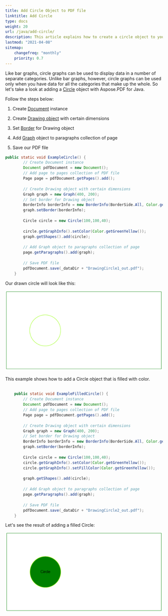 ```yaml
---
title: Add Circle Object to PDF file
linktitle: Add Circle
type: docs
weight: 20
url: /java/add-circle/
description: This article explains how to create a circle object to your PDF using Aspose.PDF for Java.
lastmod: "2021-04-08"
sitemap:
    changefreq: "monthly"
    priority: 0.7
---
```


Like bar graphs, circle graphs can be used to display data in a number of separate categories. Unlike bar graphs, however, circle graphs can be used only when you have data for all the categories that make up the whole. So let's take a look at adding a [Circle](https://apireference.aspose.com/pdf/java/com.aspose.pdf.drawing/Circle) object with Aspose.PDF for Java.

Follow the steps below:

1. Create [Document](https://apireference.aspose.com/pdf/java/com.aspose.pdf/Document) instance

1. Create [Drawing object](https://apireference.aspose.com/pdf/java/com.aspose.pdf.drawing/package-frame) with certain dimensions

1. Set [Border](https://apireference.aspose.com/pdf/java/com.aspose.pdf.drawing/Graph#setBorder-com.aspose.pdf.BorderInfo-) for Drawing object

1. Add [Graph](https://apireference.aspose.com/pdf/java/com.aspose.pdf.drawing/Graph) object to paragraphs collection of page

1. Save our PDF file

```java
public static void ExampleCircle() {
        // Create Document instance
        Document pdfDocument = new Document();
        // Add page to pages collection of PDF file
        Page page = pdfDocument.getPages().add();

        // Create Drawing object with certain dimensions
        Graph graph = new Graph(400, 200);
        // Set border for Drawing object
        BorderInfo borderInfo = new BorderInfo(BorderSide.All, Color.getGreen());
        graph.setBorder(borderInfo);

        Circle circle = new Circle(100,100,40);

        circle.getGraphInfo().setColor(Color.getGreenYellow());
        graph.getShapes().add(circle);

        // Add Graph object to paragraphs collection of page
        page.getParagraphs().add(graph);

        // Save PDF file
        pdfDocument.save(_dataDir + "DrawingCircle1_out.pdf");
    }
```

Our drawn circle will look like this:

![Drawing Circle](drawing_circle.png)

This example shows how to add a Circle object that is filled with color.

```java

    public static void ExampleFilledCircle() {
        // Create Document instance
        Document pdfDocument = new Document();
        // Add page to pages collection of PDF file
        Page page = pdfDocument.getPages().add();

        // Create Drawing object with certain dimensions
        Graph graph = new Graph(400, 200);
        // Set border for Drawing object
        BorderInfo borderInfo = new BorderInfo(BorderSide.All, Color.getGreen());
        graph.setBorder(borderInfo);

        Circle circle = new Circle(100,100,40);
        circle.getGraphInfo().setColor(Color.getGreenYellow());       
        circle.getGraphInfo().setFillColor(Color.getGreenYellow());

        graph.getShapes().add(circle);

        // Add Graph object to paragraphs collection of page
        page.getParagraphs().add(graph);

        // Save PDF file
        pdfDocument.save(_dataDir + "DrawingCircle2_out.pdf");
    }
```

Let's see the result of adding a filled Circle:

![Filled Circle](filled_circle.png)

